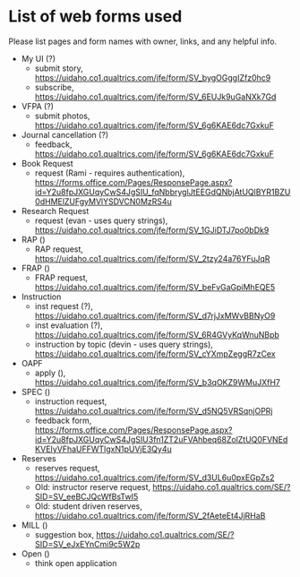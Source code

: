 # List of web forms used

Please list pages and form names with owner, links, and any helpful info.

- My UI (?)
    - submit story, https://uidaho.co1.qualtrics.com/jfe/form/SV_bygOGggIZfz0hc9 
    - subscribe, https://uidaho.co1.qualtrics.com/jfe/form/SV_6EUJk9uGaNXk7Gd 
- VFPA (?)
    - submit photos, https://uidaho.co1.qualtrics.com/jfe/form/SV_6g6KAE6dc7GxkuF 
- Journal cancellation (?)
    - feedback, https://uidaho.co1.qualtrics.com/jfe/form/SV_6g6KAE6dc7GxkuF 
- Book Request
    - request (Rami - requires authentication), https://forms.office.com/Pages/ResponsePage.aspx?id=Y2u8fpJXGUqyCwS4JgSIU_fqNbbryglJtEEGdQNbjAtUQlBYR1BZU0dHMElZUFgyMVlYSDVCN0MzRS4u
- Research Request 
    - request (evan - uses query strings), https://uidaho.co1.qualtrics.com/jfe/form/SV_1GJiDTJ7po0bDk9
- RAP ()
    - RAP request, https://uidaho.co1.qualtrics.com/jfe/form/SV_2tzy24a76YFuJqR
- FRAP ()
    - FRAP request, https://uidaho.co1.qualtrics.com/jfe/form/SV_beFvGaGpiMhEQE5
- Instruction 
    - inst request (?), https://uidaho.co1.qualtrics.com/jfe/form/SV_d7rjJxMWvBBNyO9
    - inst evaluation (?), https://uidaho.co1.qualtrics.com/jfe/form/SV_6R4GVyKqWnuNBpb
    - instruction by topic (devin - uses query strings), https://uidaho.co1.qualtrics.com/jfe/form/SV_cYXmpZeggR7zCex
- OAPF 
    - apply (), https://uidaho.co1.qualtrics.com/jfe/form/SV_b3qOKZ9WMuJXfH7
- SPEC ()
    - instruction request, https://uidaho.co1.qualtrics.com/jfe/form/SV_d5NQ5VRSqnjOPRj 
    - feedback form, https://forms.office.com/Pages/ResponsePage.aspx?id=Y2u8fpJXGUqyCwS4JgSIU3fn1ZT2uFVAhbeq68ZolZtUQ0FVNEdKVEIyVFhaUFFWTlgxN1pUVjE3Qy4u
- Reserves
    - reserves request, https://uidaho.co1.qualtrics.com/jfe/form/SV_d3UL6u0pxEGpZs2
    - Old: instructor reserve request, https://uidaho.co1.qualtrics.com/SE/?SID=SV_eeBCJQcWfBsTwI5
    - Old: student driven reserves, https://uidaho.co1.qualtrics.com/jfe/form/SV_2fAeteEt4JjRHaB
- MILL ()
    - suggestion box, https://uidaho.co1.qualtrics.com/SE/?SID=SV_eJxEYnCmi9c5W2p
- Open ()
    - think open application
